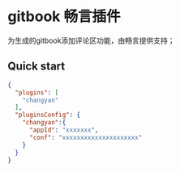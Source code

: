 # gitbook 畅言插件
为生成的gitbook添加评论区功能，由畅言提供支持；
## Quick start
```json
{
  "plugins": [
    "changyan"
  ],
  "pluginsConfig": {
    "changyan":{
      "appId": "xxxxxxx",
      "conf": "xxxxxxxxxxxxxxxxxxxxx"
    }
  }
}

```
